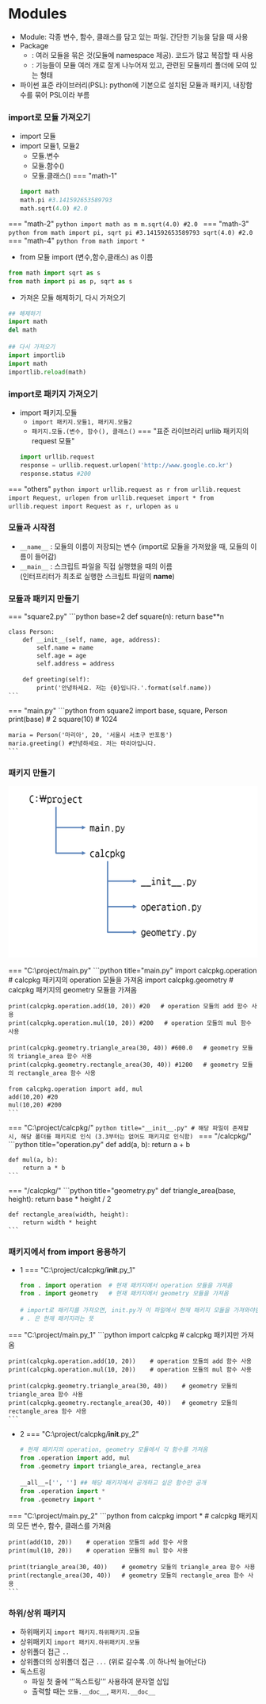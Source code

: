# Modules
- Module: 각종 변수, 함수, 클래스를 담고 있는 파일. 간단한 기능을 담을 때 사용
- Package
    - : 여러 모듈을 묶은 것(모듈에 namespace 제공). 코드가 많고 복잡할 때 사용
    - : 기능들이 모듈 여러 개로 잘게 나누어져 있고, 관련된 모듈끼리 폴더에 모여 있는 형태
- 파이썬 표준 라이브러리(PSL): python에 기본으로 설치된 모듈과 패키지, 내장함수를 묶어 PSL이라 부름

### import로 모듈 가져오기
- import 모듈
- import 모듈1, 모듈2
    - 모듈.변수
    - 모듈.함수()
    - 모듈.클래스()
=== "math-1"
    ``` python
    import math
    math.pi #3.141592653589793
    math.sqrt(4.0) #2.0
    ```
=== "math-2"
    ```python
    import math as m
    m.sqrt(4.0) #2.0
    ```
=== "math-3"
    ```python
    from math import pi, sqrt
    pi #3.141592653589793
    sqrt(4.0) #2.0
    ```
=== "math-4"
    ```python
    from math import *
    ```
- from 모듈 import (변수,함수,클래스) as 이름
```python
from math import sqrt as s
from math import pi as p, sqrt as s
```
- 가져온 모듈 해제하기, 다시 가져오기
``` python
## 해제하기
import math
del math

## 다시 가져오기
import importlib
import math
importlib.reload(math)
```

### import로 패키지 가져오기
- import 패키지.모듈
    - `import 패키지.모듈1, 패키지.모듈2`
    - `패키지.모듈.(변수, 함수(), 클래스()`
=== "표준 라이브러리 urllib 패키지의 request 모듈"
    ```python
    import urllib.request
    response = urllib.request.urlopen('http://www.google.co.kr')
    response.status #200
    ```
=== "others"
    ```python
    import urllib.request as r
    from urllib.request import Request, urlopen
    from urllib.requeset import *
    from urllib.request import Request as r, urlopen as u
    ```

### 모듈과 시작점
- `__name__`  : 모듈의 이름이 저장되는 변수 (import로 모듈을 가져왔을 때, 모듈의 이름이 들어감)
- `__main__` : 스크립트 파일을 직접 실행했을 때의 이름 <br>
(인터프리터가 최초로 실행한 스크립트 파일의 __name__)

### 모듈과 패키지 만들기
=== "square2.py"
    ```python
    base=2
    def square(n):
        return base**n

    class Person:    
        def __init__(self, name, age, address):
            self.name = name
            self.age = age
            self.address = address
    
        def greeting(self):
            print('안녕하세요. 저는 {0}입니다.'.format(self.name))
    ```
=== "main.py"
    ```python
    from square2 import base, square, Person
    print(base) # 2
    square(10) # 1024

    maria = Person('마리아', 20, '서울시 서초구 반포동')
    maria.greeting() #안녕하세요. 저는 마리아입니다.
    ```

### 패키지 만들기
![4](../images/package_1.png)

=== "C:\project/main.py"
    ```python title="main.py"
    import calcpkg.operation    # calcpkg 패키지의 operation 모듈을 가져옴
    import calcpkg.geometry     # calcpkg 패키지의 geometry 모듈을 가져옴
    
    print(calcpkg.operation.add(10, 20)) #20   # operation 모듈의 add 함수 사용
    print(calcpkg.operation.mul(10, 20)) #200   # operation 모듈의 mul 함수 사용
    
    print(calcpkg.geometry.triangle_area(30, 40)) #600.0   # geometry 모듈의 triangle_area 함수 사용
    print(calcpkg.geometry.rectangle_area(30, 40)) #1200   # geometry 모듈의 rectangle_area 함수 사용

    from calcpkg.operation import add, mul
    add(10,20) #20 
    mul(10,20) #200
    ```
=== "C:\project/calcpkg/"
    ```python title="__init__.py"
    # 해당 파일이 존재할 시, 해당 폴더를 패키지로 인식 (3.3부터는 없어도 패키지로 인식함)
    ```
=== "/calcpkg/"
    ```python title="operation.py"
    def add(a, b):
        return a + b

    def mul(a, b):
        return a * b
    ```
=== "/calcpkg/"
    ```python title="geometry.py"
    def triangle_area(base, height):
        return base * height / 2

    def rectangle_area(width, height):
        return width * height
    ```

### 패키지에서 from import 응용하기
- 1
=== "C:\project/calcpkg/__init__.py_1"
    ```python
    from . import operation  # 현재 패키지에서 operation 모듈을 가져옴
    from . import geometry   # 현재 패키지에서 geometry 모듈을 가져옴

    # import로 패키지를 가져오면, init.py가 이 파일에서 현재 패키지 모듈을 가져와야함
    # . 은 현재 패키지라는 뜻
    ```
=== "C:\project/main.py_1"
    ```python
    import calcpkg    # calcpkg 패키지만 가져옴
    
    print(calcpkg.operation.add(10, 20))    # operation 모듈의 add 함수 사용
    print(calcpkg.operation.mul(10, 20))    # operation 모듈의 mul 함수 사용
    
    print(calcpkg.geometry.triangle_area(30, 40))    # geometry 모듈의 triangle_area 함수 사용
    print(calcpkg.geometry.rectangle_area(30, 40))   # geometry 모듈의 rectangle_area 함수 사용
    ```
- 2
=== "C:\project/calcpkg/__init__.py_2"
    ```python
    # 현재 패키지의 operation, geometry 모듈에서 각 함수를 가져옴
    from .operation import add, mul
    from .geometry import triangle_area, rectangle_area
    
    __all__=['', ''] ## 해당 패키지에서 공개하고 싶은 함수만 공개
    from .operation import *
    from .geometry import *
    ```
=== "C:\project/main.py_2"
    ```python
    from calcpkg import *    # calcpkg 패키지의 모든 변수, 함수, 클래스를 가져옴
    
    print(add(10, 20))    # operation 모듈의 add 함수 사용
    print(mul(10, 20))    # operation 모듈의 mul 함수 사용
    
    print(triangle_area(30, 40))    # geometry 모듈의 triangle_area 함수 사용
    print(rectangle_area(30, 40))   # geometry 모듈의 rectangle_area 함수 사용
    ```

### 하위/상위 패키지
- 하위패키지 `import 패키지.하위패키지.모듈`
- 상위패키지 `import 패키지.하위패키지.모듈`
- 상위폴더 접근 `..`
- 상위폴더의 상위폴더 접근 `...` (위로 갈수록 .이 하나씩 늘어난다)
- 독스트링
    - 파일 첫 줄에 ‘’’독스트링’’’ 사용하여 문자열 삽입
    - 출력할 때는 `모듈.__doc__`,  `패키지.__doc__`